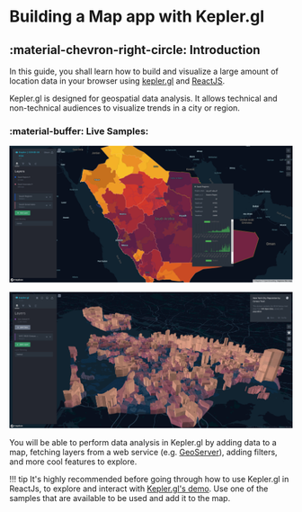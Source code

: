 # Building a Map app with Kepler.gl

## :material-chevron-right-circle: Introduction

In this guide, you shall learn how to build and visualize a large amount of location data in your browser using [kepler.gl](https://kepler.gl/) and [ReactJS](https://reactjs.org/).

Kepler.gl is designed for geospatial data analysis. It allows technical and non-technical audiences to visualize trends in a city or region.

### :material-buffer: Live Samples:

[![Saudi Kepler's map](imgs/saudi_kepler_map.png "Go to Saudi Kepler's map")](http://mapapps.cloud:7070/)

[![New York City Population](imgs/us_instance.png "Go to New York City Population")](https://kepler.gl/demo/nyc_census)

You will be able to perform data analysis in Kepler.gl by adding data to a map, fetching layers from a web service (e.g. [GeoServer](http://geoserver.org/)), adding filters, and more cool features to explore.

!!! tip
    It's highly recommended before going through how to use Kepler.gl in ReactJs, to explore and interact with [Kepler.gl's demo](https://kepler.gl/demo). Use one of the samples that are available to be used and add it to the map.
